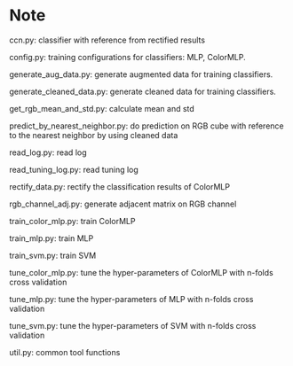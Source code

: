 # Note

ccn.py: classifier with reference from rectified results

config.py: training configurations for classifiers: MLP, ColorMLP.

generate_aug_data.py: generate augmented data for training classifiers.

generate_cleaned_data.py: generate cleaned data for training classifiers.

get_rgb_mean_and_std.py: calculate mean and std

predict_by_nearest_neighbor.py: do prediction on RGB cube with reference to the nearest neighbor by using cleaned data

read_log.py: read log

read_tuning_log.py: read tuning log

rectify_data.py: rectify the classification results of ColorMLP

rgb_channel_adj.py: generate adjacent matrix on RGB channel

train_color_mlp.py: train ColorMLP

train_mlp.py: train MLP

train_svm.py: train SVM

tune_color_mlp.py: tune the hyper-parameters of ColorMLP with n-folds cross validation

tune_mlp.py: tune the hyper-parameters of MLP with n-folds cross validation

tune_svm.py: tune the hyper-parameters of SVM with n-folds cross validation

util.py: common tool functions


